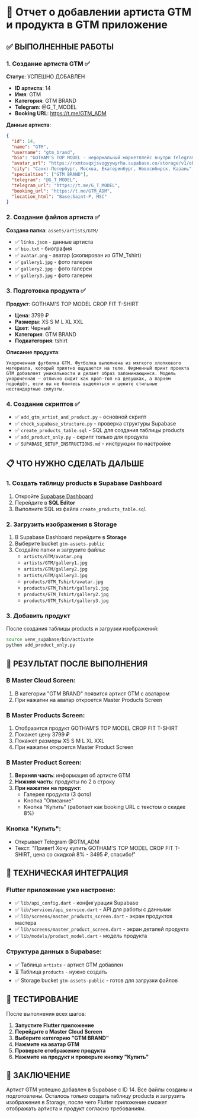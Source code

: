 # 🎉 Отчет о добавлении артиста GTM и продукта в GTM приложение

## ✅ ВЫПОЛНЕННЫЕ РАБОТЫ

### 1. Создание артиста GTM ✅

**Статус**: УСПЕШНО ДОБАВЛЕН
- **ID артиста**: 14
- **Имя**: GTM
- **Категория**: GTM BRAND
- **Telegram**: @G_T_MODEL
- **Booking URL**: https://t.me/GTM_ADM

**Данные артиста**:
```json
{
  "id": 14,
  "name": "GTM",
  "username": "gtm_brand",
  "bio": "GOTHAM'S TOP MODEL - неформальный маркетплейс внутри Telegram. Тату, пирсинг, окрашивания, секонд-хенд и мерч. Записывайся к мастерам, продавай и покупай! Следи за дропами, апдейтами и движем GTM.",
  "avatar_url": "https://rxmtovqxjsvogyywyrha.supabase.co/storage/v1/object/public/gtm-assets-public/artists/GTM/avatar.png",
  "city": "Санкт-Петербург, Москва, Екатеринбург, Новосибирск, Казань",
  "specialties": ["GTM BRAND"],
  "telegram": "@G_T_MODEL",
  "telegram_url": "https://t.me/G_T_MODEL",
  "booking_url": "https://t.me/GTM_ADM",
  "location_html": "Base:Saint-P, MSC"
}
```

### 2. Создание файлов артиста ✅

**Создана папка**: `assets/artists/GTM/`
- ✅ `links.json` - данные артиста
- ✅ `bio.txt` - биография
- ✅ `avatar.png` - аватар (скопирован из GTM_Tshirt)
- ✅ `gallery1.jpg` - фото галереи
- ✅ `gallery2.jpg` - фото галереи  
- ✅ `gallery3.jpg` - фото галереи

### 3. Подготовка продукта ✅

**Продукт**: GOTHAM'S TOP MODEL CROP FIT T-SHIRT
- **Цена**: 3799 ₽
- **Размеры**: XS S M L XL XXL
- **Цвет**: Черный
- **Категория**: GTM BRAND
- **Подкатегория**: tshirt

**Описание продукта**:
```
Укороченная футболка GTM. Футболка выполнена из мягкого хлопкового материала, который приятно ощущается на теле. Фирменный принт проекта GTM добавляет уникальности и делает образ запоминающимся. Модель укороченная — отлично сидит как кроп-топ на девушках, а парням подойдёт, если вы не боитесь выделяться и цените стильные нестандартные силуэты.
```

### 4. Создание скриптов ✅

- ✅ `add_gtm_artist_and_product.py` - основной скрипт
- ✅ `check_supabase_structure.py` - проверка структуры Supabase
- ✅ `create_products_table.sql` - SQL для создания таблицы products
- ✅ `add_product_only.py` - скрипт только для продукта
- ✅ `SUPABASE_SETUP_INSTRUCTIONS.md` - инструкции по настройке

## 📋 ЧТО НУЖНО СДЕЛАТЬ ДАЛЬШЕ

### 1. Создать таблицу products в Supabase Dashboard

1. Откройте [Supabase Dashboard](https://supabase.com/dashboard/project/rxmtovqxjsvogyywyrha)
2. Перейдите в **SQL Editor**
3. Выполните SQL из файла `create_products_table.sql`

### 2. Загрузить изображения в Storage

1. В Supabase Dashboard перейдите в **Storage**
2. Выберите bucket `gtm-assets-public`
3. Создайте папки и загрузите файлы:
   - `artists/GTM/avatar.png`
   - `artists/GTM/gallery1.jpg`
   - `artists/GTM/gallery2.jpg`
   - `artists/GTM/gallery3.jpg`
   - `products/GTM_Tshirt/avatar.jpg`
   - `products/GTM_Tshirt/gallery1.jpg`
   - `products/GTM_Tshirt/gallery2.jpg`
   - `products/GTM_Tshirt/gallery3.jpg`

### 3. Добавить продукт

После создания таблицы products и загрузки изображений:

```bash
source venv_supabase/bin/activate
python add_product_only.py
```

## 🎯 РЕЗУЛЬТАТ ПОСЛЕ ВЫПОЛНЕНИЯ

### В Master Cloud Screen:
1. В категории "GTM BRAND" появится артист GTM с аватаром
2. При нажатии на аватар откроется Master Products Screen

### В Master Products Screen:
1. Отобразится продукт GOTHAM'S TOP MODEL CROP FIT T-SHIRT
2. Покажет цену 3799 ₽
3. Покажет размеры XS S M L XL XXL
4. При нажатии откроется Master Product Screen

### В Master Product Screen:
1. **Верхняя часть**: информация об артисте GTM
2. **Нижняя часть**: продукты по 2 в строку
3. **При нажатии на продукт**:
   - Галерея продукта (3 фото)
   - Кнопка "Описание"
   - Кнопка "Купить" (работает как booking URL с текстом о скидке 8%)

### Кнопка "Купить":
- Открывает Telegram @GTM_ADM
- Текст: "Привет! Хочу купить GOTHAM'S TOP MODEL CROP FIT T-SHIRT, цена со скидкой 8% - 3495 ₽, спасибо!"

## 🔧 ТЕХНИЧЕСКАЯ ИНТЕГРАЦИЯ

### Flutter приложение уже настроено:
- ✅ `lib/api_config.dart` - конфигурация Supabase
- ✅ `lib/services/api_service.dart` - API для работы с данными
- ✅ `lib/screens/master_products_screen.dart` - экран продуктов мастера
- ✅ `lib/screens/master_product_screen.dart` - экран деталей продукта
- ✅ `lib/models/product_model.dart` - модель продукта

### Структура данных в Supabase:
- ✅ Таблица `artists` - артист GTM добавлен
- ⏳ Таблица `products` - нужно создать
- ✅ Storage bucket `gtm-assets-public` - готов для загрузки файлов

## 📱 ТЕСТИРОВАНИЕ

После выполнения всех шагов:

1. **Запустите Flutter приложение**
2. **Перейдите в Master Cloud Screen**
3. **Выберите категорию "GTM BRAND"**
4. **Нажмите на аватар GTM**
5. **Проверьте отображение продукта**
6. **Нажмите на продукт и проверьте кнопку "Купить"**

## 🎉 ЗАКЛЮЧЕНИЕ

Артист GTM успешно добавлен в Supabase с ID 14. Все файлы созданы и подготовлены. Осталось только создать таблицу products и загрузить изображения в Storage, после чего Flutter приложение сможет отображать артиста и продукт согласно требованиям. 